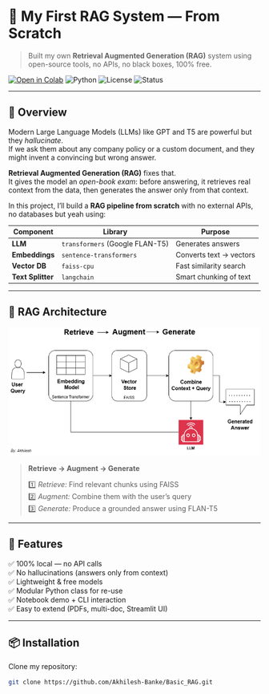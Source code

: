 # 🧠 My First RAG System — From Scratch
> Built my own **Retrieval Augmented Generation (RAG)** system using open-source tools, no APIs, no black boxes, 100% free.

[![Open in Colab](https://colab.research.google.com/assets/colab-badge.svg)](https://colab.research.google.com/github/<your-username>/my-first-rag/blob/main/rag_system.ipynb)
![Python](https://img.shields.io/badge/python-3.9+-blue.svg)
![License](https://img.shields.io/badge/license-MIT-green.svg)
![Status](https://img.shields.io/badge/status-active-success.svg)

---

## 📘 Overview

Modern Large Language Models (LLMs) like GPT and T5 are powerful  but they *hallucinate*.  
If we ask them about any company policy or a custom document, and they might invent a convincing but wrong answer.

**Retrieval Augmented Generation (RAG)** fixes that.  
It gives the model an *open-book exam*: before answering, it retrieves real context from the data, then generates the answer only from that context.

In this project, I’ll build a **RAG pipeline from scratch** with no external APIs, no databases but yeah using:

| Component | Library | Purpose |
|------------|----------|----------|
| **LLM** | `transformers` (Google FLAN-T5) | Generates answers |
| **Embeddings** | `sentence-transformers` | Converts text → vectors |
| **Vector DB** | `faiss-cpu` | Fast similarity search |
| **Text Splitter** | `langchain` | Smart chunking of text |

---

## 🧩 RAG Architecture

<p align="center">
  <img src="RAG.drawio.png" alt="RAG Pipeline" width="700"/>
</p>

> **Retrieve → Augment → Generate**
>
> 1️⃣ *Retrieve:* Find relevant chunks using FAISS  
> 2️⃣ *Augment:* Combine them with the user’s query  
> 3️⃣ *Generate:* Produce a grounded answer using FLAN-T5  

---

## 🚀 Features

✅ 100% local — no API calls  
✅ No hallucinations (answers only from context)  
✅ Lightweight & free models  
✅ Modular Python class for re-use  
✅ Notebook demo + CLI interaction  
✅ Easy to extend (PDFs, multi-doc, Streamlit UI)

---

## 📦 Installation

Clone my repository:

```bash
git clone https://github.com/Akhilesh-Banke/Basic_RAG.git

